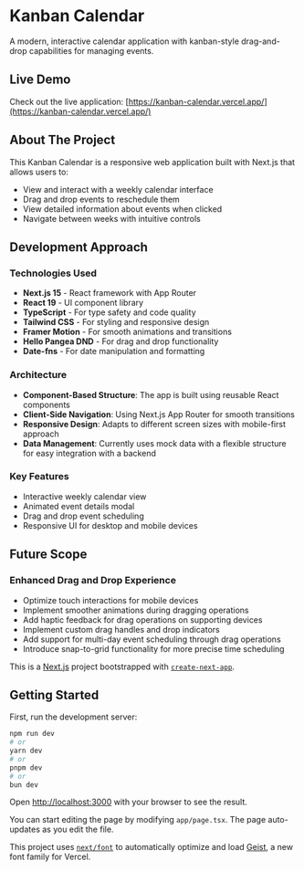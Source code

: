 # Kanban Calendar

A modern, interactive calendar application with kanban-style drag-and-drop capabilities for managing events.

## Live Demo

Check out the live application: [https://kanban-calendar.vercel.app/](https://kanban-calendar.vercel.app/)

## About The Project

This Kanban Calendar is a responsive web application built with Next.js that allows users to:
- View and interact with a weekly calendar interface
- Drag and drop events to reschedule them
- View detailed information about events when clicked
- Navigate between weeks with intuitive controls

## Development Approach

### Technologies Used
- **Next.js 15** - React framework with App Router
- **React 19** - UI component library
- **TypeScript** - For type safety and code quality
- **Tailwind CSS** - For styling and responsive design
- **Framer Motion** - For smooth animations and transitions
- **Hello Pangea DND** - For drag and drop functionality
- **Date-fns** - For date manipulation and formatting

### Architecture
- **Component-Based Structure**: The app is built using reusable React components
- **Client-Side Navigation**: Using Next.js App Router for smooth transitions
- **Responsive Design**: Adapts to different screen sizes with mobile-first approach
- **Data Management**: Currently uses mock data with a flexible structure for easy integration with a backend

### Key Features
- Interactive weekly calendar view
- Animated event details modal
- Drag and drop event scheduling
- Responsive UI for desktop and mobile devices

## Future Scope

### Enhanced Drag and Drop Experience
- Optimize touch interactions for mobile devices
- Implement smoother animations during dragging operations
- Add haptic feedback for drag operations on supporting devices
- Implement custom drag handles and drop indicators
- Add support for multi-day event scheduling through drag operations
- Introduce snap-to-grid functionality for more precise time scheduling

This is a [Next.js](https://nextjs.org) project bootstrapped with [`create-next-app`](https://nextjs.org/docs/app/api-reference/cli/create-next-app).

## Getting Started

First, run the development server:

```bash
npm run dev
# or
yarn dev
# or
pnpm dev
# or
bun dev
```

Open [http://localhost:3000](http://localhost:3000) with your browser to see the result.

You can start editing the page by modifying `app/page.tsx`. The page auto-updates as you edit the file.

This project uses [`next/font`](https://nextjs.org/docs/app/building-your-application/optimizing/fonts) to automatically optimize and load [Geist](https://vercel.com/font), a new font family for Vercel.

